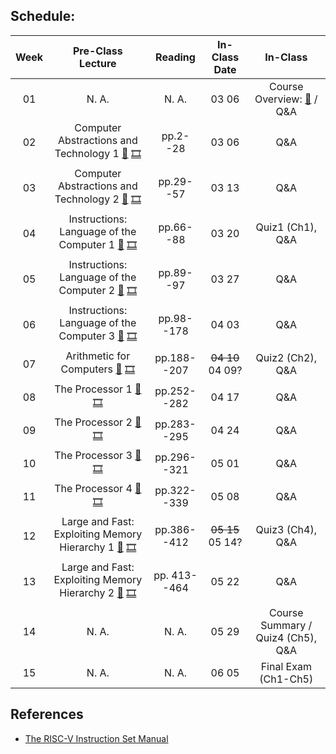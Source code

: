 ## Schedule:

| Week | Pre-Class Lecture | Reading | In-Class Date |         In-Class         |
|:----:|:-----------------:|:-------:|:-------------:|:------------------------:|
|  01  |       N. A.       |  N. A.  |     03 06     | Course Overview: [📑](https://kau365-my.sharepoint.com/:p:/g/personal/taehwan_kim_kau_ac_kr/ESIIvS6sd3xCp4dU2Y7H654BmzFVA5aSJGHM0PoklP4DaQ?e=CBZsuw) / Q&A |
|  02   | Computer Abstractions and Technology 1 [📑](https://kau365-my.sharepoint.com/:p:/g/personal/taehwan_kim_kau_ac_kr/EQooyWwJhPdJtRJ3lzzi4ZYBu4Iv45IsbOUgQJhf3n3Orw?e=2AxiYI) [🎞️](https://kau365-my.sharepoint.com/:v:/g/personal/taehwan_kim_kau_ac_kr/EYy3gqQVjn1Ev8A1VK9pMx0Btp9CV-gTN8hkG-22cLJGoA?e=nDXGmP) | pp.2--28  | 03 06 | Q&A |
|  03   | Computer Abstractions and Technology 2 [📑](https://kau365-my.sharepoint.com/:p:/g/personal/taehwan_kim_kau_ac_kr/EfCAa7AQw1dPhFIyHgMrQ7YBIIp_BoSq4qFYSep3WmNTKg?e=qFU66Y) [🎞️](https://kau365-my.sharepoint.com/:v:/g/personal/taehwan_kim_kau_ac_kr/EdUR8yjRwThOiA5NRCTmrJIB351n8kwiWAu5tyFOVACz1Q?e=9aaYxI) | pp.29--57  | 03 13 | Q&A |
|  04   | Instructions: Language of the Computer 1 [📑](https://kau365-my.sharepoint.com/:p:/g/personal/taehwan_kim_kau_ac_kr/ETO0mKvho-ZFmgGsKSifAV8BNiGMYX827tHlnsccauLUaA?e=pndoQZ) [🎞️](https://kau365-my.sharepoint.com/:v:/g/personal/taehwan_kim_kau_ac_kr/EZ_TOhkajSZOmATQ2N1WqAQBTWyOOrW3mDygZM1bTBaiZg?e=lbMCmt) | pp.66--88  | 03 20 | Quiz1 (Ch1), Q&A |
|  05   | Instructions: Language of the Computer 2 [📑](https://kau365-my.sharepoint.com/:p:/g/personal/taehwan_kim_kau_ac_kr/ETbJMNuI77RPv_nAGBXUrpoB4fpJxit0a_g-fGNPOLaqwQ?e=rUtSoo) [🎞️](https://kau365-my.sharepoint.com/:v:/g/personal/taehwan_kim_kau_ac_kr/ESgSsOrRr9BJtwWKwP7QUEgBFxlqmM8XQ-B4RrmZsQ5noA?e=Ri5WrO) | pp.89--97  | 03 27 | Q&A |
|  06   | Instructions: Language of the Computer 3 [📑](https://kau365-my.sharepoint.com/:p:/g/personal/taehwan_kim_kau_ac_kr/EcsS6afkhZdPubMYXIOWUKEBft1n36iZ-tkjVDdxkjOtnQ?e=LxaYU9) [🎞️](https://kau365-my.sharepoint.com/:v:/g/personal/taehwan_kim_kau_ac_kr/EdV8i7KNbGZOl-pbJUTDVdcBTrDB_m20-LGJZL-NwGhMVg?e=HMj2hQ) | pp.98--178  | 04 03 | Q&A |
|  07   | Arithmetic for Computers   [📑](https://kau365-my.sharepoint.com/:p:/g/personal/taehwan_kim_kau_ac_kr/ER7hwgvAhEJMq1_unfArY-wBMZVFPlK7x0VOp4ZNtEsfiQ?e=Z4LjAu) [🎞️](https://kau365-my.sharepoint.com/:v:/g/personal/taehwan_kim_kau_ac_kr/EXZmNcA3Q-9BsklBcwvvaVsBQVv2HslDJWB1BkrWtg7j2Q?e=wtXQ4Q) | pp.188--207  | ~~04 10~~ 04 09? | Quiz2 (Ch2), Q&A |
|  08   | The Processor 1 [📑](https://kau365-my.sharepoint.com/:p:/g/personal/taehwan_kim_kau_ac_kr/EbGLLLWcrA9Ku-MLdTZkPx0BN93MaGrK0-E-miQ3KxBzLA?e=74QOB8) [🎞️](https://kau365-my.sharepoint.com/:v:/g/personal/taehwan_kim_kau_ac_kr/EZE0mQ2jRSRKpvE3lY8df0wBMprjGRQSfb3wfFPn0FROgw?e=vSjSpH) | pp.252--282  | 04 17 | Q&A |
|  09   | The Processor 2 [📑](https://kau365-my.sharepoint.com/:p:/g/personal/taehwan_kim_kau_ac_kr/ERo3HwYw2W9Jqt5Y7gLKspMBsI3MunBmJJPc6Pwn7wRahw?e=K0lhpW) [🎞️](https://kau365-my.sharepoint.com/:v:/g/personal/taehwan_kim_kau_ac_kr/EebSi-PvDK5Ohj1CETqlk60BnyKCeG7rI4T8fzfEIa2n_A?e=j5lwAT) | pp.283--295  | 04 24 | Q&A |
|  10   | The Processor 3 [📑](https://kau365-my.sharepoint.com/:p:/g/personal/taehwan_kim_kau_ac_kr/EbYSXk2WDINGvtYEXpXM56ABW2hE8B5HETeRhhvusJWomQ?e=4Mxg3D) [🎞️](https://kau365-my.sharepoint.com/:v:/g/personal/taehwan_kim_kau_ac_kr/EVj1jE3nTVpIrp7LichHkPUBD_5f-7jb5U6zqEDXXAt7xA?e=0sGDIn) | pp.296--321  | 05 01 | Q&A |
|  11   | The Processor 4 [📑](https://kau365-my.sharepoint.com/:p:/g/personal/taehwan_kim_kau_ac_kr/EV85d8Aha5BLg7ASJU7FTOMB--k2L9_pI9Ush-8GnGGEmg?e=7Jqngx) [🎞️](https://kau365-my.sharepoint.com/:v:/g/personal/taehwan_kim_kau_ac_kr/ETBBKabmmk9Cs4VvvBefm_QBrbJQnaq-164NuRONNpoDAA?e=fDET7v) | pp.322--339  | 05 08 | Q&A |
|  12   | Large and Fast: Exploiting Memory Hierarchy 1 [📑](https://kau365-my.sharepoint.com/:p:/g/personal/taehwan_kim_kau_ac_kr/EblmiOeg-YNBpKqw1kDVkPgBZAGIY-DkmLkB9iFwgdZZGQ?e=Y1y1hr) [🎞️](https://kau365-my.sharepoint.com/:v:/g/personal/taehwan_kim_kau_ac_kr/ETj2OXLyEsVMsyf8L2w-auABQgLHCoSz-PKzWl3j64ZoAg?e=0oOh1z) | pp.386--412  | ~~05 15~~ 05 14? | Quiz3 (Ch4), Q&A |
|  13   | Large and Fast: Exploiting Memory Hierarchy 2 [📑](https://kau365-my.sharepoint.com/:p:/g/personal/taehwan_kim_kau_ac_kr/Ecg-yeh1vJBPg-2CYsjO-NEBORoCOKyb7DgmU_MLAFHecA?e=mgYkZo) [🎞️](https://kau365-my.sharepoint.com/:v:/g/personal/taehwan_kim_kau_ac_kr/EWXRTOMtGAxArTOmBoreZG4BHaXfgPAxrtp_iBKieCJIaQ?e=RqM5Wp) | pp. 413--464 | 05 22 |  Q&A |
|  14   | N. A. | N. A. | 05 29 | Course Summary / Quiz4 (Ch5), Q&A |
|  15   | N. A. | N. A. | 06 05 | Final Exam (Ch1-Ch5) |

## References
* [The RISC-V Instruction Set Manual](https://kau365-my.sharepoint.com/:b:/g/personal/taehwan_kim_kau_ac_kr/EUdNpCYICp5Li7uQRmbE3dgBSjbSgK3yY2cYryzOf-rxBw?e=nvm5fr)



